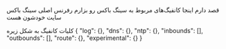 قصد دارم اینجا کانفیگ‌های مربوط به سینگ باکس رو بزارم رفرنس اصلی سینگ باکس سایت خودشون هست

کلیات کانفیگ به شکل زیره
{
  "log": {},
  "dns": {},
  "ntp": {},
  "inbounds": [],
  "outbounds": [],
  "route": {},
  "experimental": {}
}
